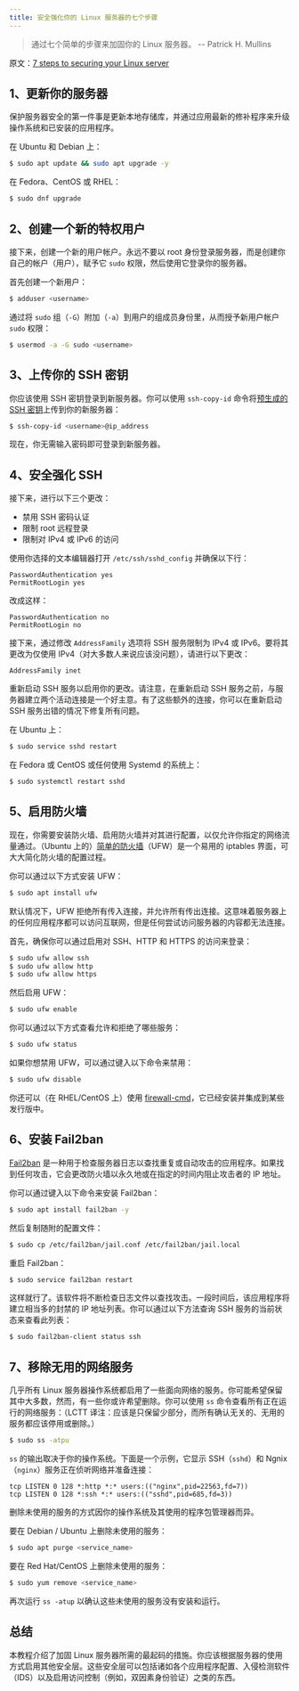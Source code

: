 ```yaml
---
title: 安全强化你的 Linux 服务器的七个步骤
---
```


>  通过七个简单的步骤来加固你的 Linux 服务器。
> 											-- Patrick H. Mullins



原文：[7 steps to securing your Linux server]( https://opensource.com/article/19/10/linux-server-security )



## **1、更新你的服务器**

保护服务器安全的第一件事是更新本地存储库，并通过应用最新的修补程序来升级操作系统和已安装的应用程序。

在 Ubuntu 和 Debian 上：

```sh
$ sudo apt update && sudo apt upgrade -y
```

 在 Fedora、CentOS 或 RHEL： 

```sh
$ sudo dnf upgrade
```

## **2、创建一个新的特权用户**

接下来，创建一个新的用户帐户。永远不要以 root 身份登录服务器，而是创建你自己的帐户（用户），赋予它 `sudo` 权限，然后使用它登录你的服务器。

首先创建一个新用户：

```sh
$ adduser <username>
```

通过将 `sudo` 组（`-G`）附加（`-a`）到用户的组成员身份里，从而授予新用户帐户 `sudo` 权限：

```sh
$ usermod -a -G sudo <username>
```

## **3、上传你的 SSH 密钥**

你应该使用 SSH 密钥登录到新服务器。你可以使用 `ssh-copy-id` 命令将[预生成的 SSH 密钥]( https://opensource.com/article/19/4/ssh-keys-seahorse )上传到你的新服务器：

```sh
$ ssh-copy-id <username>@ip_address
```

现在，你无需输入密码即可登录到新服务器。

## **4、安全强化 SSH**

接下来，进行以下三个更改：

- 禁用 SSH 密码认证
- 限制 root 远程登录
- 限制对 IPv4 或 IPv6 的访问

使用你选择的文本编辑器打开 `/etc/ssh/sshd_config` 并确保以下行：

```text
PasswordAuthentication yes
PermitRootLogin yes
```

改成这样：

```text
PasswordAuthentication no
PermitRootLogin no
```

接下来，通过修改 `AddressFamily` 选项将 SSH 服务限制为 IPv4 或 IPv6。要将其更改为仅使用 IPv4（对大多数人来说应该没问题），请进行以下更改：

```text
AddressFamily inet
```

重新启动 SSH 服务以启用你的更改。请注意，在重新启动 SSH 服务之前，与服务器建立两个活动连接是一个好主意。有了这些额外的连接，你可以在重新启动 SSH 服务出错的情况下修复所有问题。

在 Ubuntu 上：

```sh
$ sudo service sshd restart
```

在 Fedora 或 CentOS 或任何使用 Systemd 的系统上：

```sh
$ sudo systemctl restart sshd
```

## **5、启用防火墙**

现在，你需要安装防火墙、启用防火墙并对其进行配置，以仅允许你指定的网络流量通过。（Ubuntu 上的）[简单的防火墙]( https://launchpad.net/ufw )（UFW）是一个易用的 iptables 界面，可大大简化防火墙的配置过程。

你可以通过以下方式安装 UFW：

```sh
$ sudo apt install ufw
```

默认情况下，UFW 拒绝所有传入连接，并允许所有传出连接。这意味着服务器上的任何应用程序都可以访问互联网，但是任何尝试访问服务器的内容都无法连接。

首先，确保你可以通过启用对 SSH、HTTP 和 HTTPS 的访问来登录：

```sh
$ sudo ufw allow ssh
$ sudo ufw allow http
$ sudo ufw allow https
```

然后启用 UFW：

```sh
$ sudo ufw enable
```

你可以通过以下方式查看允许和拒绝了哪些服务：

```sh
$ sudo ufw status
```

如果你想禁用 UFW，可以通过键入以下命令来禁用：

```sh
$ sudo ufw disable
```

你还可以（在 RHEL/CentOS 上）使用 [firewall-cmd]( https://www.redhat.com/sysadmin/secure-linux-network-firewall-cmd )，它已经安装并集成到某些发行版中。

## **6、安装 Fail2ban**

[Fail2ban]( https://www.fail2ban.org/wiki/index.php/Main_Page ) 是一种用于检查服务器日志以查找重复或自动攻击的应用程序。如果找到任何攻击，它会更改防火墙以永久地或在指定的时间内阻止攻击者的 IP 地址。

你可以通过键入以下命令来安装 Fail2ban：

```sh
$ sudo apt install fail2ban -y
```

然后复制随附的配置文件：

```sh
$ sudo cp /etc/fail2ban/jail.conf /etc/fail2ban/jail.local
```

重启 Fail2ban：

```sh
$ sudo service fail2ban restart
```

这样就行了。该软件将不断检查日志文件以查找攻击。一段时间后，该应用程序将建立相当多的封禁的 IP 地址列表。你可以通过以下方法查询 SSH 服务的当前状态来查看此列表：

```sh
$ sudo fail2ban-client status ssh
```

## **7、移除无用的网络服务**

几乎所有 Linux 服务器操作系统都启用了一些面向网络的服务。你可能希望保留其中大多数，然而，有一些你或许希望删除。你可以使用 `ss` 命令查看所有正在运行的网络服务：（LCTT 译注：应该是只保留少部分，而所有确认无关的、无用的服务都应该停用或删除。）

```sh
$ sudo ss -atpu
```

`ss` 的输出取决于你的操作系统。下面是一个示例，它显示 SSH（`sshd`）和 Ngnix（`nginx`）服务正在侦听网络并准备连接：

```text
tcp LISTEN 0 128 *:http *:* users:(("nginx",pid=22563,fd=7))
tcp LISTEN 0 128 *:ssh *:* users:(("sshd",pid=685,fd=3))
```

删除未使用的服务的方式因你的操作系统及其使用的程序包管理器而异。

要在 Debian / Ubuntu 上删除未使用的服务：

```sh
$ sudo apt purge <service_name>
```

要在 Red Hat/CentOS 上删除未使用的服务：

```sh
$ sudo yum remove <service_name>
```

再次运行 `ss -atup` 以确认这些未使用的服务没有安装和运行。

## **总结**

本教程介绍了加固 Linux 服务器所需的最起码的措施。你应该根据服务器的使用方式启用其他安全层。这些安全层可以包括诸如各个应用程序配置、入侵检测软件（IDS）以及启用访问控制（例如，双因素身份验证）之类的东西。